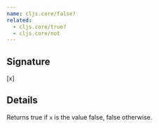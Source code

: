 ```yaml
---
name: cljs.core/false?
related:
  - cljs.core/true?
  - cljs.core/not
---
```


## Signature
[x]


## Details

Returns true if `x` is the value false, false otherwise.
